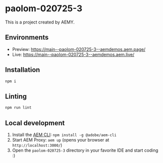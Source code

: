 # paolom-020725-3

This is a project created by AEMY.

## Environments

- Preview: https://main--paolom-020725-3--aemdemos.aem.page/
- Live: https://main--paolom-020725-3--aemdemos.aem.live/

## Installation

```sh
npm i
```

## Linting

```sh
npm run lint
```

## Local development

1. Install the [AEM CLI](https://github.com/adobe/helix-cli): `npm install -g @adobe/aem-cli`
1. Start AEM Proxy: `aem up` (opens your browser at `http://localhost:3000/`)
1. Open the `paolom-020725-3` directory in your favorite IDE and start coding :)